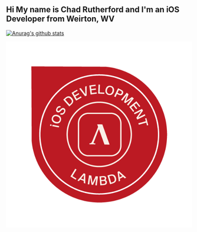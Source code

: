 ## Hi My name is Chad Rutherford and I'm an iOS Developer from Weirton, WV

[![Anurag's github stats](https://github-readme-stats.vercel.app/api?username=chadarutherford&show_icons=true&theme=nightowl)](https://github.com/anuraghazra/github-readme-stats)

![alt text](https://raw.githubusercontent.com/chadarutherford/chadarutherford/main/Images/ios-mobile-application-development-technical-interviewing.1.png)
